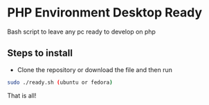 # PHP Environment Desktop Ready

Bash script to leave any pc ready to develop on php

## Steps to install

- Clone the repository or download the file and then run

```bash
sudo ./ready.sh (ubuntu or fedora)
```

That is all!
